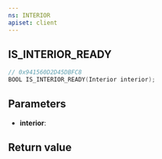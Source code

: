 ```yaml
---
ns: INTERIOR
apiset: client
---
```

## IS_INTERIOR_READY

```c
// 0x941560D2D45DBFC8
BOOL IS_INTERIOR_READY(Interior interior);
```


## Parameters
* **interior**:

## Return value

